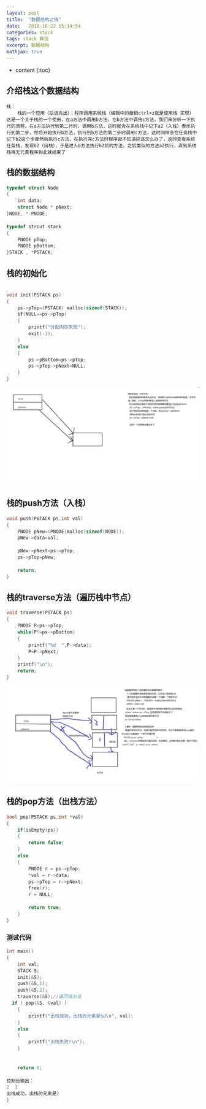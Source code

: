 ```yaml
---
layout: post
title:  "数据结构之栈"
date:   2018-10-22 15:14:54
categories: stack
tags: stack 算法
excerpt: 数据结构
mathjax: true
---
```



* content
{:toc}

## 介绍栈这个数据结构
```
栈：
    栈的一个应用（后进先出）：程序调用系统栈（编辑中的撤销ctrl+z就是使用栈 实现）
这是一个关于栈的一个使用，在a方法中调用b方法，在b方法中调用c方法，我们来分析一下执行的流程，在a方法执行到第二行时，调用b方法，这时就会在系统栈中记下a2（入栈）表示执行到第二步，然后开始执行b方法，执行到b方法的第二步时调用c方法，这时同样会在任务栈中记下b2这个步骤然后执行c方法，在执行完c方法时程序就不知道应该怎么办了，这时查看系统任务栈，发现b2（出栈），于是进入b方法执行b2后的方法，之后类似的方法a2执行，直到系统栈再无元素程序到此就结束了

```

## 栈的数据结构
```c
typedef struct Node
{
    int data;
    struct Node * pNext;
}NODE, * PNODE;

typedef strcut stack
{
    PNODE pTop;
    PNODE pBottom;
}STACK , *PSTACK;

```

## 栈的初始化

``` c

void init(PSTACK ps)
{
    ps->pTop=(PSTACK) malloc(sizeof(STACK));
    if(NULL==ps->pTop)
    {
        printf("分配内存失败");
        exit(-1);
    }
    else
    {
        ps->pBottom=ps->pTop;
        ps->pTop->pNext=NULL;
    }
}
```
![image](https://github.com/Lancerer/lancerer.github.io/blob/3b91f26fc90ad2919bcab866c2fa7bcfe83f9af6/img/stack/stack_init.png)

## 栈的push方法（入栈）
```c
void push(PSTACK ps,int val)
{
    PNODE pNew=(PNODE)malloc(sizeof(NODE));
    pNew->data=val;

    pNew->pNext=ps->pTop;
    ps->pTop=pNew;

    return;
}
```

## 栈的traverse方法（遍历栈中节点）
```c
void traverse(PSTACK ps)
{
    PNODE P=ps->pTop;
    while(P!=ps->pBottom)
    {
        printf("%d  ",P->data);
        P=P->pNext;
    }
    printf("\n");
    return;
}

```
![image](https://github.com/Lancerer/lancerer.github.io/blob/3b91f26fc90ad2919bcab866c2fa7bcfe83f9af6/img/stack/stack_push_traverse.png)

## 栈的pop方法（出栈方法）
```c
bool pop(PSTACK ps,int *val)
{
    if(isEmpty(ps))
    {
        return false;
    }
    else
    {
        PNODE r = ps->pTop;
		*val = r->data;
		ps->pTop = r->pNext;
		free(r);
		r = NULL;

		return true;
    }
}

```

### 测试代码
```c
int main()
{
    int val;
    STACK S;
    init(&S);
    push(&S,1);
    push(&S,2);
    traverse(&S);//遍历栈方法
  if ( pop(&S, &val) )
    {
        printf("出栈成功，出栈的元素是%d\n", val);
    }
    else
    {
        printf("出栈失败!\n");
    }


    return 0;

控制台输出：
2  1
出栈成功，出栈的元素是2    
}
```